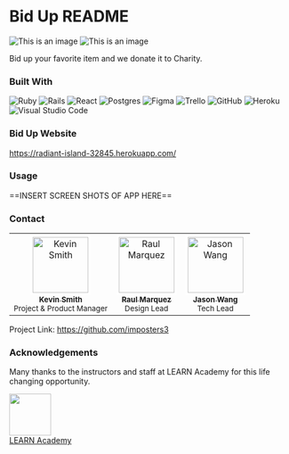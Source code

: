 # Bid Up README
![This is an image](https://images.ctfassets.net/rsv5jnhanwkh/GFCtn6RZf8HlaEBhxyQgW/172bc2a400fded11c58168b796e33e48/bidding.gif)
![This is an image](https://apkmody.io/wp-content/uploads/2021/08/Imposter-Smashers-MOD-APK-cover.jpg)

Bid up your favorite item and we donate it to Charity.

### Built With

![Ruby](https://img.shields.io/badge/ruby-%23CC342D.svg?style=for-the-badge&logo=ruby&logoColor=white) ![Rails](https://img.shields.io/badge/rails-%23CC0000.svg?style=for-the-badge&logo=ruby-on-rails&logoColor=white) ![React](https://img.shields.io/badge/react-%2320232a.svg?style=for-the-badge&logo=react&logoColor=%2361DAFB) ![Postgres](https://img.shields.io/badge/postgres-%23316192.svg?style=for-the-badge&logo=postgresql&logoColor=white)
![Figma](https://img.shields.io/badge/figma-%23F24E1E.svg?style=for-the-badge&logo=figma&logoColor=white) ![Trello](https://img.shields.io/badge/Trello-%23026AA7.svg?style=for-the-badge&logo=Trello&logoColor=white) ![GitHub](https://img.shields.io/badge/github-%23121011.svg?style=for-the-badge&logo=github&logoColor=white) ![Heroku](https://img.shields.io/badge/heroku-%23430098.svg?style=for-the-badge&logo=heroku&logoColor=white)
![Visual Studio Code](https://img.shields.io/badge/Visual%20Studio%20Code-0078d7.svg?style=for-the-badge&logo=visual-studio-code&logoColor=white)

### Bid Up Website

https://radiant-island-32845.herokuapp.com/

### Usage

==INSERT SCREEN SHOTS OF APP HERE==


### Contact

<table>
  <tr>
    <td align="center"><a href="https://www.linkedin.com/in/kevin-michael-smith-83157b182/" target="_blank"><img src="https://media-exp1.licdn.com/dms/image/C5603AQFD2nres-HJSg/profile-displayphoto-shrink_800_800/0/1552492190046?e=1651708800&v=beta&t=MTU0oyUAQU9UEunqHm7j2oBF3Gzx8ttiOEA5eZ1ITnk" width="100px;" alt="Kevin Smith" style="border: solid white 4px" /><br /><b><sub>Kevin Smith</sub></b></a><br /><sub>Project & Product Manager</sub>
    <td align="center"><a href="https://www.linkedin.com/in/raul-marquez-veteran/" target="_blank"><img src="https://media-exp1.licdn.com/dms/image/D5635AQEu1fxtB_unbQ/profile-framedphoto-shrink_800_800/0/1645638244015?e=1650322800&v=beta&t=kCxGohDhdTA9dqTDWUBIRv8ElSjLZs-gyMzFWMCCw6w" width="100px;" alt="Raul Marquez" style="border: solid white 4px"/><br /><b><sub>Raul Marquez</sub></b></a><br /><sub>Design Lead</sub>
    <td align="center"><a href="https://www.linkedin.com/in/jason-wang-b207a862/" target="_blank"><img src="https://media.licdn.com/media/AAYQAQSOAAgAAQAAAAAAAB-zrMZEDXI2T62PSuT6kpB6qg.png" width="100px;" alt="Jason Wang" style="border: solid white 4px"/><br /><b><sub>Jason Wang</sub></b></a><br /><sub>Tech Lead</sub>
</table>

Project Link: https://github.com/imposters3

### Acknowledgements

Many thanks to the instructors and staff at LEARN Academy for this life changing opportunity.

<a href="https://www.learnacademy.org/"><img src="https://avatars.githubusercontent.com/u/95195643?s=200&v=4" width="75"><br>LEARN Academy</a>
